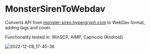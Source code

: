 # MonsterSirenToWebdav

Converts API from [monster-siren.hypergryph.com](https://monster-siren.hypergryph.com/) to WebDav format, adding tags and cover.

Functionality tested in: WinSCP, AIMP, Capriccio (Android)

![2022-12-08_17-40-36](https://user-images.githubusercontent.com/19429496/206475369-8269ac11-b365-439c-98f0-0882d1086386.png)
